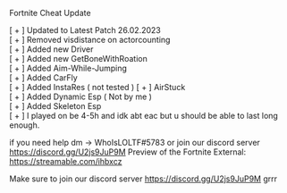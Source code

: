 Fortnite Cheat Update

[ + ] Updated to Latest Patch 26.02.2023                                                                                                                                 
[ + ] Removed visdistance on actorcounting                                                                                                                               
[ + ] Added new Driver                                                                                                                                                   
[ + ] Added new GetBoneWithRoation                                                                                                                              
[ + ] Added Aim-While-Jumping                                                                                                                             
[ + ] Added CarFly                                                                                                                                                     
[ + ] Added InstaRes ( not tested )                                                                                                                                       [ + ] AirStuck                                                                                                                                                           
[ + ] Added Dynamic Esp ( Not by me )                                                                                                                                     
[ + ] Added Skeleton Esp                                                                                                                                                 
[ + ] I played on be 4-5h and idk abt eac but u should be able to last long enough.

if you need help dm -> WhoIsLOLTF#5783 or join our discord server https://discord.gg/U2js9JuP9M Preview of the Fortnite External: https://streamable.com/ihbxcz

Make sure to join our discord server https://discord.gg/U2js9JuP9M grrr
